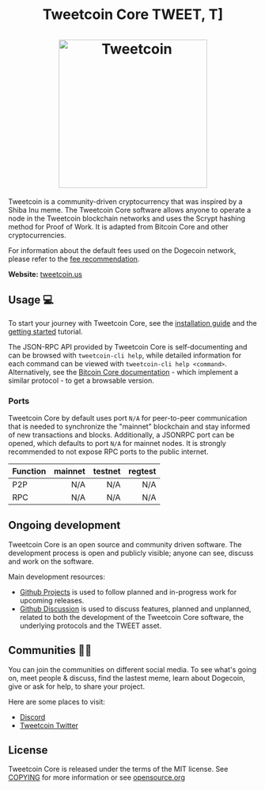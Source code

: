 <h1 align="center">
Tweetcoin Core TWEET, T]  
<br/><br/>
<img src="" alt="Tweetcoin" width="300"/>
</h1>

<div align="center">

</div>


Tweetcoin is a community-driven cryptocurrency that was inspired by a Shiba Inu meme. The Tweetcoin Core software allows anyone to operate a node in the Tweetcoin blockchain networks and uses the Scrypt hashing method for Proof of Work. It is adapted from Bitcoin Core and other cryptocurrencies.

For information about the default fees used on the Dogecoin network, please
refer to the [fee recommendation](doc/fee-recommendation.md).

**Website:** [tweetcoin.us](https://tweetcoin.us)

## Usage 💻

To start your journey with Tweetcoin Core, see the [installation guide](INSTALL.md) and the [getting started](doc/getting-started.md) tutorial.

The JSON-RPC API provided by Tweetcoin Core is self-documenting and can be browsed with `tweetcoin-cli help`, while detailed information for each command can be viewed with `tweetcoin-cli help <command>`. Alternatively, see the [Bitcoin Core documentation](https://developer.bitcoin.org/reference/rpc/) - which implement a similar protocol - to get a browsable version.

### Ports

Tweetcoin Core by default uses port `N/A` for peer-to-peer communication that
is needed to synchronize the "mainnet" blockchain and stay informed of new
transactions and blocks. Additionally, a JSONRPC port can be opened, which
defaults to port `N/A` for mainnet nodes. It is strongly recommended to not
expose RPC ports to the public internet.

| Function | mainnet | testnet | regtest |
| :------- | ------: | ------: | ------: |
| P2P      |   N/A   |   N/A   |   N/A   |
| RPC      |   N/A   |   N/A   |   N/A   |

## Ongoing development

Tweetcoin Core is an open source and community driven software. The development
process is open and publicly visible; anyone can see, discuss and work on the
software.

Main development resources:

* [Github Projects](https://github.com/tweetcoin/core/projects) is used to
  follow planned and in-progress work for upcoming releases.
* [Github Discussion](https://github.com/tweetcoin/core/discussions) is used
  to discuss features, planned and unplanned, related to both the development of
  the Tweetcoin Core software, the underlying protocols and the TWEET asset.  

## Communities 🚀🍾

You can join the communities on different social media.
To see what's going on, meet people & discuss, find the lastest meme, learn
about Dogecoin, give or ask for help, to share your project.

Here are some places to visit:

* [Discord](https://discord.gg/tweetcoin)
* [Tweetcoin Twitter](https://twitter.com/tweetcoinofficial)


## License
Tweetcoin Core is released under the terms of the MIT license. See
[COPYING](COPYING) for more information or see
[opensource.org](https://opensource.org/licenses/MIT)
